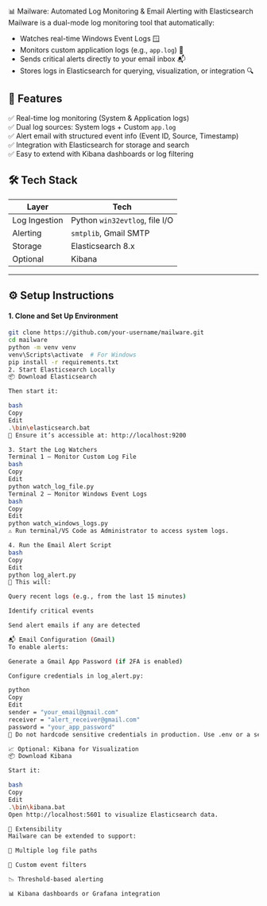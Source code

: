 📊 Mailware: Automated Log Monitoring & Email Alerting with Elasticsearch
Mailware is a dual-mode log monitoring tool that automatically:

- Watches real-time Windows Event Logs 🪟
- Monitors custom application logs (e.g., `app.log`) 📝
- Sends critical alerts directly to your email inbox 📬
- Stores logs in Elasticsearch for querying, visualization, or integration 🔍

## 🚀 Features

✅ Real-time log monitoring (System & Application logs)  
✅ Dual log sources: System logs + Custom `app.log`  
✅ Alert email with structured event info (Event ID, Source, Timestamp)  
✅ Integration with Elasticsearch for storage and search  
✅ Easy to extend with Kibana dashboards or log filtering

## 🛠️ Tech Stack

| Layer         | Tech                           |
| ------------- | ------------------------------ |
| Log Ingestion | Python `win32evtlog`, file I/O |
| Alerting      | `smtplib`, Gmail SMTP          |
| Storage       | Elasticsearch 8.x              |
| Optional      | Kibana                         |

---

## ⚙️ Setup Instructions

#### 1. Clone and Set Up Environment

```bash
git clone https://github.com/your-username/mailware.git
cd mailware
python -m venv venv
venv\Scripts\activate  # For Windows
pip install -r requirements.txt
2. Start Elasticsearch Locally
📦 Download Elasticsearch

Then start it:

bash
Copy
Edit
.\bin\elasticsearch.bat
📍 Ensure it’s accessible at: http://localhost:9200

3. Start the Log Watchers
Terminal 1 – Monitor Custom Log File
bash
Copy
Edit
python watch_log_file.py
Terminal 2 – Monitor Windows Event Logs
bash
Copy
Edit
python watch_windows_logs.py
⚠️ Run terminal/VS Code as Administrator to access system logs.

4. Run the Email Alert Script
bash
Copy
Edit
python log_alert.py
🔎 This will:

Query recent logs (e.g., from the last 15 minutes)

Identify critical events

Send alert emails if any are detected

📬 Email Configuration (Gmail)
To enable alerts:

Generate a Gmail App Password (if 2FA is enabled)

Configure credentials in log_alert.py:

python
Copy
Edit
sender = "your_email@gmail.com"
receiver = "alert_receiver@gmail.com"
password = "your_app_password"
🔐 Do not hardcode sensitive credentials in production. Use .env or a secret manager instead.

📈 Optional: Kibana for Visualization
📦 Download Kibana

Start it:

bash
Copy
Edit
.\bin\kibana.bat
Open http://localhost:5601 to visualize Elasticsearch data.

🧩 Extensibility
Mailware can be extended to support:

📂 Multiple log file paths

🔎 Custom event filters

📉 Threshold-based alerting

📊 Kibana dashboards or Grafana integration

```
